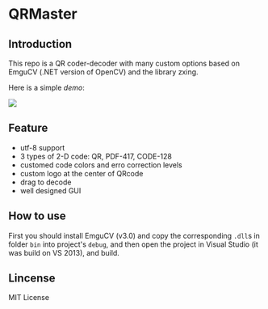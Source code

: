 # QRMaster

## Introduction

This repo is a QR coder-decoder with many custom options based on EmguCV (.NET version of OpenCV) and the library zxing.

Here is a simple *demo*:   



![](http://ww4.sinaimg.cn/mw690/a60a3287jw1f6uxpgorgaj20fw0ayq4x.jpg)

## Feature

- utf-8 support
- 3 types of 2-D code: QR, PDF-417, CODE-128
- customed code colors and erro correction levels
- custom logo at the center of QRcode
- drag to decode
- well designed GUI

## How to use

First you should install EmguCV (v3.0) and copy the corresponding `.dll`s in folder `bin` into project's `debug`, and then open the project in Visual Studio (it was build on VS 2013), and build.

## Lincense

MIT License
